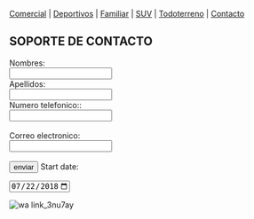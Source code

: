 [Comercial](./Comercial.md) | [Deportivos](./Deportivos.md) | [Familiar](./Familiar.md) | [SUV](./SUV.md) | [Todoterreno](./Todoterreno.md) | [Contacto](./Contacto.md)

##  SOPORTE DE CONTACTO
<form action="/action_page.php" method="post">
  <label for="name">Nombres:</label><br>
  <input type="text" id="name" name="name" valve="Tus nombres"><br>
  <label for="lname">Apellidos:</label><br>
  <input type="text" id="lname" name="lname" valve="Apellidos"><br>
  <laber for="1name">Numero telefonico::</label><br>
  <input type="text" id="1name" name="1name" value=""><br><br>
  <label for="1name">Correo electronico:</label><br>
  <input type="text" id="1name" name="1name" value=""><br><br>
<input type="submit" value="enviar">
  <label for="start">Start date:</label>
  
  
<input type="date" id="start" name="trip-start"
       value="2018-07-22"
       min="1945-01-01" max="2032-12-31">
</form>



![wa link_3nu7ay](https://user-images.githubusercontent.com/99769638/158527327-696a9e8e-4c18-441f-8bf3-9ba9eb0f6791.png)
